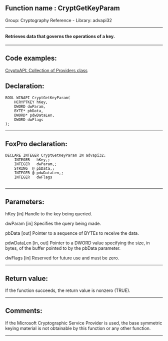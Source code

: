 
## Function name : CryptGetKeyParam
Group: Cryptography Reference - Library: advapi32    
***  


#### Retrieves data that governs the operations of a key.
***  


## Code examples:
[CryptoAPI: Collection of Providers class](../../samples/sample_463.md)  

## Declaration:
```foxpro  
BOOL WINAPI CryptGetKeyParam(
	HCRYPTKEY hKey,
	DWORD dwParam,
	BYTE* pbData,
	DWORD* pdwDataLen,
	DWORD dwFlags
);  
```  
***  


## FoxPro declaration:
```foxpro  
DECLARE INTEGER CryptGetKeyParam IN advapi32;
	INTEGER   hKey,;
	INTEGER   dwParam,;
	STRING  @ pbData,;
	INTEGER @ pdwDataLen,;
	INTEGER   dwFlags
  
```  
***  


## Parameters:
hKey 
[in] Handle to the key being queried. 

dwParam 
[in] Specifies the query being made.

pbData 
[out] Pointer to a sequence of BYTEs to receive the data. 

pdwDataLen 
[in, out] Pointer to a DWORD value specifying the size, in bytes, of the buffer pointed to by the pbData parameter.

dwFlags 
[in] Reserved for future use and must be zero.   
***  


## Return value:
If the function succeeds, the return value is nonzero (TRUE).  
***  


## Comments:
If the Microsoft Cryptographic Service Provider is used, the base symmetric keying material is not obtainable by this function or any other function.  
  
***  

